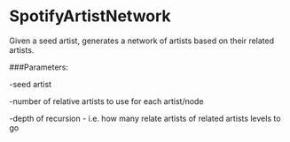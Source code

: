 # SpotifyArtistNetwork

Given a seed artist, generates a network of artists based on their related artists.

###Parameters:

-seed artist

-number of relative artists to use for each artist/node

-depth of recursion - i.e. how many relate artists of related artists levels to go
